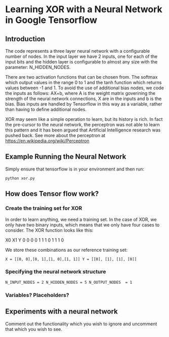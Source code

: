 # Learning XOR with a Neural Network in Google Tensorflow

## Introduction

The code represents a three layer neural network with a configurable number of nodes. In the input layer we have 2 inputs, one for each of the input bits and the hidden layer is configurable to almost any size with the parameter: N_HIDDEN_NODES. 

There are two activation functions that can be chosen from. The softmax which output values in the range 0 to 1 and the tanh function which returns values between -1 and 1. To avoid the use of additional bias nodes, we code the inputs as follows: AX+b, where A is the weight matrix goverining the strength of the neural network connections, X are in the inputs and b is the bias. Bias inputs are handled by Tensorflow in this way as a variable, rather than having to define additional nodes.

XOR may seem like a simple operation to learn, but its history is rich. In fact the pre-cursor to the neural network, the perceptron was not able to learn this pattern and it has been argued that Artificial Intelligence research was pushed back. See more about the perceptron at https://en.wikipedia.org/wiki/Perceptron 

## Example Running the Neural Network

Simply ensure that tensorflow is in your environment and then run:

`python xor.py`

## How does Tensor flow work?

### Create the training set for XOR

In order to learn anything, we need a training set. In the case of XOR, we only have two binary inputs, which means that we only have four cases to consider. The XOR function looks like this:

X0 X1 Y
0  0  0
0  1  1
1  0  1
1  1  0

We store these combinations as our reference training set:

`X = [[0, 0],[0, 1],[1, 0],[1, 1]]
Y = [[0], [1], [1], [0]]`

### Specifying the neural network structure

`N_INPUT_NODES = 2
N_HIDDEN_NODES = 5
N_OUTPUT_NODES  = 1`

### Variables? Placeholders?






## Experiments with a neural network

Comment out the functionality which you wish to ignore and uncomment that which you wish to see.


